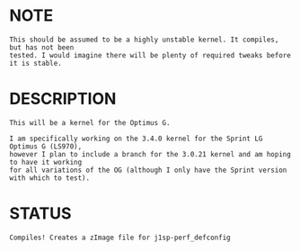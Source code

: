 NOTE
====
    This should be assumed to be a highly unstable kernel. It compiles, but has not been
    tested. I would imagine there will be plenty of required tweaks before it is stable.

DESCRIPTION
===========
    This will be a kernel for the Optimus G.

    I am specifically working on the 3.4.0 kernel for the Sprint LG Optimus G (LS970),
    however I plan to include a branch for the 3.0.21 kernel and am hoping to have it working
    for all variations of the OG (although I only have the Sprint version with which to test).

STATUS
======
    Compiles! Creates a zImage file for j1sp-perf_defconfig
